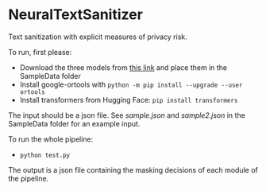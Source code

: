 # NeuralTextSanitizer
Text sanitization with explicit measures of privacy risk.

To run, first please:
* Download the three models from [this link](https://drive.google.com/drive/folders/1p9znczAIruZKvUxY0hLRy5YXyj0SfOYk?usp=sharing) and place them in the SampleData folder
* Install google-ortools with ```python -m pip install --upgrade --user ortools```
* Install transformers from Hugging Face: `pip install transformers`

The input should be a json file. See *sample.json* and *sample2.json* in the SampleData folder for an example input.

To run the whole pipeline:
* ```python test.py```

The output is a json file containing the masking decisions of each module of the pipeline.
